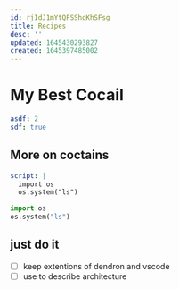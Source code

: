 ```yaml
---
id: rjIdJ1mYtQFSShqKhSFsg
title: Recipes
desc: ''
updated: 1645430293827
created: 1645397485002
---
```


# My Best Cocail

```yaml
asdf: 2
sdf: true
``` 

## More on coctains

```yaml
script: |
  import os
  os.system("ls")
```

```python
import os
os.system("ls")
```

## just do it

- [ ] keep extentions of dendron and vscode
- [ ] use to describe architecture
